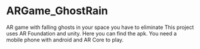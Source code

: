 # ARGame_GhostRain
AR game with falling ghosts in your space you have to eliminate 
This project uses AR Foundation and unity.
Here you can find the apk. You need a mobile phone with android and AR Core to play.
